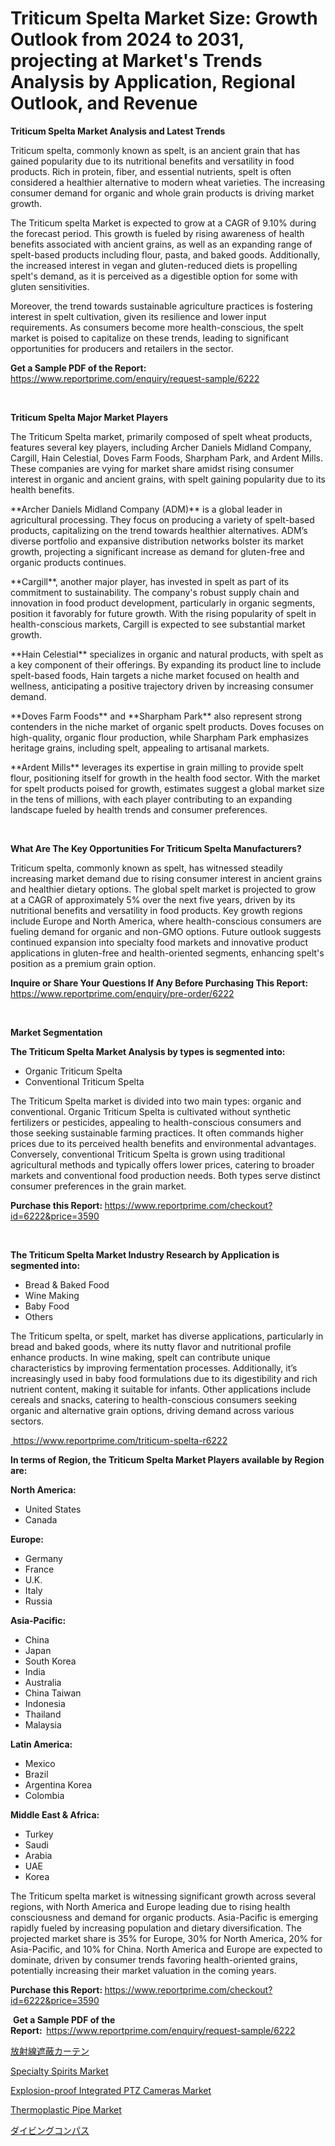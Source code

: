 <p><h1>Triticum Spelta Market Size: Growth Outlook from 2024 to 2031, projecting at Market's Trends Analysis by Application, Regional Outlook, and Revenue</h1></p><p><strong>Triticum Spelta Market Analysis and Latest Trends</strong></p>
<p><p>Triticum spelta, commonly known as spelt, is an ancient grain that has gained popularity due to its nutritional benefits and versatility in food products. Rich in protein, fiber, and essential nutrients, spelt is often considered a healthier alternative to modern wheat varieties. The increasing consumer demand for organic and whole grain products is driving market growth.</p><p>The Triticum spelta Market is expected to grow at a CAGR of 9.10% during the forecast period. This growth is fueled by rising awareness of health benefits associated with ancient grains, as well as an expanding range of spelt-based products including flour, pasta, and baked goods. Additionally, the increased interest in vegan and gluten-reduced diets is propelling spelt's demand, as it is perceived as a digestible option for some with gluten sensitivities.</p><p>Moreover, the trend towards sustainable agriculture practices is fostering interest in spelt cultivation, given its resilience and lower input requirements. As consumers become more health-conscious, the spelt market is poised to capitalize on these trends, leading to significant opportunities for producers and retailers in the sector.</p></p>
<p><strong>Get a Sample PDF of the Report:&nbsp;</strong> <a href="https://www.reportprime.com/enquiry/request-sample/6222">https://www.reportprime.com/enquiry/request-sample/6222</a></p>
<p>&nbsp;</p>
<p><strong>Triticum Spelta Major Market Players</strong></p>
<p><p>The Triticum Spelta market, primarily composed of spelt wheat products, features several key players, including Archer Daniels Midland Company, Cargill, Hain Celestial, Doves Farm Foods, Sharpham Park, and Ardent Mills. These companies are vying for market share amidst rising consumer interest in organic and ancient grains, with spelt gaining popularity due to its health benefits.</p><p>**Archer Daniels Midland Company (ADM)** is a global leader in agricultural processing. They focus on producing a variety of spelt-based products, capitalizing on the trend towards healthier alternatives. ADM’s diverse portfolio and expansive distribution networks bolster its market growth, projecting a significant increase as demand for gluten-free and organic products continues.</p><p>**Cargill**, another major player, has invested in spelt as part of its commitment to sustainability. The company's robust supply chain and innovation in food product development, particularly in organic segments, position it favorably for future growth. With the rising popularity of spelt in health-conscious markets, Cargill is expected to see substantial market growth.</p><p>**Hain Celestial** specializes in organic and natural products, with spelt as a key component of their offerings. By expanding its product line to include spelt-based foods, Hain targets a niche market focused on health and wellness, anticipating a positive trajectory driven by increasing consumer demand.</p><p>**Doves Farm Foods** and **Sharpham Park** also represent strong contenders in the niche market of organic spelt products. Doves focuses on high-quality, organic flour production, while Sharpham Park emphasizes heritage grains, including spelt, appealing to artisanal markets. </p><p>**Ardent Mills** leverages its expertise in grain milling to provide spelt flour, positioning itself for growth in the health food sector. With the market for spelt products poised for growth, estimates suggest a global market size in the tens of millions, with each player contributing to an expanding landscape fueled by health trends and consumer preferences.</p></p>
<p>&nbsp;</p>
<p><strong>What Are The Key Opportunities For Triticum Spelta Manufacturers?</strong></p>
<p><p>Triticum spelta, commonly known as spelt, has witnessed steadily increasing market demand due to rising consumer interest in ancient grains and healthier dietary options. The global spelt market is projected to grow at a CAGR of approximately 5% over the next five years, driven by its nutritional benefits and versatility in food products. Key growth regions include Europe and North America, where health-conscious consumers are fueling demand for organic and non-GMO options. Future outlook suggests continued expansion into specialty food markets and innovative product applications in gluten-free and health-oriented segments, enhancing spelt's position as a premium grain option.</p></p>
<p><strong>Inquire or Share Your Questions If Any Before Purchasing This Report:</strong> <a href="https://www.reportprime.com/enquiry/pre-order/6222">https://www.reportprime.com/enquiry/pre-order/6222</a></p>
<p>&nbsp;</p>
<p><strong>Market Segmentation</strong></p>
<p><strong>The Triticum Spelta Market Analysis by types is segmented into:</strong></p>
<p><ul><li>Organic Triticum Spelta</li><li>Conventional Triticum Spelta</li></ul></p>
<p><p>The Triticum Spelta market is divided into two main types: organic and conventional. Organic Triticum Spelta is cultivated without synthetic fertilizers or pesticides, appealing to health-conscious consumers and those seeking sustainable farming practices. It often commands higher prices due to its perceived health benefits and environmental advantages. Conversely, conventional Triticum Spelta is grown using traditional agricultural methods and typically offers lower prices, catering to broader markets and conventional food production needs. Both types serve distinct consumer preferences in the grain market.</p></p>
<p><strong>Purchase this Report:&nbsp;</strong><a href="https://www.reportprime.com/checkout?id=6222&price=3590">https://www.reportprime.com/checkout?id=6222&price=3590</a></p>
<p>&nbsp;</p>
<p><strong>The Triticum Spelta Market Industry Research by Application is segmented into:</strong></p>
<p><ul><li>Bread & Baked Food</li><li>Wine Making</li><li>Baby Food</li><li>Others</li></ul></p>
<p><p>The Triticum spelta, or spelt, market has diverse applications, particularly in bread and baked goods, where its nutty flavor and nutritional profile enhance products. In wine making, spelt can contribute unique characteristics by improving fermentation processes. Additionally, it’s increasingly used in baby food formulations due to its digestibility and rich nutrient content, making it suitable for infants. Other applications include cereals and snacks, catering to health-conscious consumers seeking organic and alternative grain options, driving demand across various sectors.</p></p>
<p><a href="https://www.reportprime.com/triticum-spelta-r6222">&nbsp;https://www.reportprime.com/triticum-spelta-r6222</a></p>
<p><strong>In terms of Region, the Triticum Spelta Market Players available by Region are:</strong></p>
<p>
    <p> <strong> North America: </strong>
        <ul>
            <li>United States</li>
            <li>Canada</li>
        </ul>
        </p> 
    <p> <strong> Europe: </strong>
        <ul>
            <li>Germany</li>
            <li>France</li>
            <li>U.K.</li>
            <li>Italy</li>
            <li>Russia</li>
        </ul>
        </p> 
    <p> <strong> Asia-Pacific: </strong>
        <ul>
            <li>China</li>
            <li>Japan</li>
            <li>South Korea</li>
            <li>India</li>
            <li>Australia</li>
            <li>China Taiwan</li>
            <li>Indonesia</li>
            <li>Thailand</li>
            <li>Malaysia</li>
        </ul>
        </p> 
    <p> <strong> Latin America: </strong>
        <ul>
            <li>Mexico</li>
            <li>Brazil</li>
            <li>Argentina Korea</li>
            <li>Colombia</li>
        </ul>
        </p> 
    <p> <strong> Middle East & Africa: </strong>
        <ul>
            <li>Turkey</li>
            <li>Saudi</li>
            <li>Arabia</li>
            <li>UAE</li>
            <li>Korea</li>
        </ul>
    </p>
    </p>
<p><p>The Triticum spelta market is witnessing significant growth across several regions, with North America and Europe leading due to rising health consciousness and demand for organic products. Asia-Pacific is emerging rapidly fueled by increasing population and dietary diversification. The projected market share is 35% for Europe, 30% for North America, 20% for Asia-Pacific, and 10% for China. North America and Europe are expected to dominate, driven by consumer trends favoring health-oriented grains, potentially increasing their market valuation in the coming years.</p></p>
<p><strong>Purchase this Report: </strong><a href="https://www.reportprime.com/checkout?id=6222&price=3590">https://www.reportprime.com/checkout?id=6222&price=3590</a></p>
<p>&nbsp;<strong>Get a Sample PDF of the Report:&nbsp;&nbsp;</strong><a href="https://www.reportprime.com/enquiry/request-sample/6222">https://www.reportprime.com/enquiry/request-sample/6222</a></p>
<p><strong></strong></p>
<p><p><a href="https://medium.com/@dressleredward/%E6%94%BE%E5%B0%84%E7%B7%9A%E9%81%AE%E8%94%BD%E3%82%AB%E3%83%BC%E3%83%86%E3%83%B3%E5%B8%82%E5%A0%B4-%E3%82%B0%E3%83%AD%E3%83%BC%E3%83%90%E3%83%AB%E3%81%8A%E3%82%88%E3%81%B3%E5%9C%B0%E5%9F%9F%E5%88%86%E6%9E%90-%E5%9C%B0%E5%9F%9F-%E5%9B%BD%E3%83%AC%E3%83%99%E3%83%AB%E3%81%AE%E5%88%86%E6%9E%90-%E7%AB%B6%E4%BA%89%E7%8A%B6%E6%B3%81%E3%81%AB%E7%84%A6%E7%82%B9%E3%82%92%E5%BD%93%E3%81%A6%E3%81%9F%E5%88%86%E6%9E%90%E3%81%A8%E4%BA%88%E6%B8%AC-2024%E5%B9%B4%E3%81%8B%E3%82%892031%E5%B9%B4%E3%81%BE%E3%81%A7-7288801c0b8e">放射線遮蔽カーテン</a></p><p><a href="https://github.com/GraceTurner587/Market-Research-Report-List-1/blob/main/specialty-spirits-market.md">Specialty Spirits Market</a></p><p><a href="https://issuu.com/reportprime-2/docs/explosion-proof-integrated-ptz-came_2ce93bb566fb23">Explosion-proof Integrated PTZ Cameras Market</a></p><p><a href="https://medium.com/@crystalwastonh89/thermoplastic-pipe-market-a-global-and-regional-analysis-focus-on-end-user-product-and-region-8f606b8101a8">Thermoplastic Pipe Market</a></p><p><a href="https://medium.com/@dressleredward/%E3%83%80%E3%82%A4%E3%83%93%E3%83%B3%E3%82%B0%E3%82%B3%E3%83%B3%E3%83%91%E3%82%B9%E3%83%9E%E3%83%BC%E3%82%B1%E3%83%83%E3%83%88-2024%E5%B9%B4%E3%81%8B%E3%82%892031%E5%B9%B4%E3%81%BE%E3%81%A7%E3%81%AE%E6%A5%AD%E7%95%8C%E5%8B%95%E5%90%91%E3%81%A8%E4%BA%88%E6%B8%AC-649dab523228">ダイビングコンパス</a></p></p>